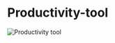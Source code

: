 # Productivity-tool

![Productivity tool](https://github.com/AyushSinghAryan/Productivity-tool/assets/100014110/6df1b223-4d5e-4ee4-bb37-3f5e80745829)
